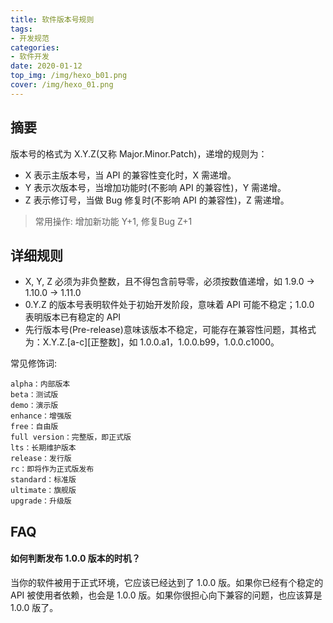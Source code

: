 ```yaml
---
title: 软件版本号规则
tags: 
- 开发规范
categories:
- 软件开发
date: 2020-01-12
top_img: /img/hexo_b01.png
cover: /img/hexo_01.png
---
```


## 摘要

版本号的格式为 X.Y.Z(又称 Major.Minor.Patch)，递增的规则为：

* X 表示主版本号，当 API 的兼容性变化时，X 需递增。
* Y 表示次版本号，当增加功能时(不影响 API 的兼容性)，Y 需递增。
* Z 表示修订号，当做 Bug 修复时(不影响 API 的兼容性)，Z 需递增。

> 常用操作: 增加新功能 Y+1, 修复Bug Z+1 

## 详细规则

* X, Y, Z 必须为非负整数，且不得包含前导零，必须按数值递增，如 1.9.0 -> 1.10.0 -> 1.11.0
* 0.Y.Z 的版本号表明软件处于初始开发阶段，意味着 API 可能不稳定；1.0.0 表明版本已有稳定的 API
* 先行版本号(Pre-release)意味该版本不稳定，可能存在兼容性问题，其格式为：X.Y.Z.[a-c][正整数]，如 1.0.0.a1，1.0.0.b99，1.0.0.c1000。

常见修饰词:
```
alpha：内部版本
beta：测试版
demo：演示版
enhance：增强版
free：自由版
full version：完整版，即正式版
lts：长期维护版本
release：发行版
rc：即将作为正式版发布
standard：标准版
ultimate：旗舰版
upgrade：升级版
```

## FAQ

#### 如何判断发布 1.0.0 版本的时机？

当你的软件被用于正式环境，它应该已经达到了 1.0.0 版。如果你已经有个稳定的 API 被使用者依赖，也会是 1.0.0 版。如果你很担心向下兼容的问题，也应该算是 1.0.0 版了。